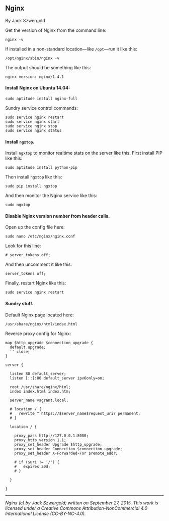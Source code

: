## Nginx

By Jack Szwergold

Get the version of Nginx from the command line:

    nginx -v

If installed in a non-standard location—like `/opt`—run it like this:

    /opt/nginx/sbin/nginx -v

The output should be something like this:

    nginx version: nginx/1.4.1

#### Install Nginx on Ubuntu 14.04:

	sudo aptitude install nginx-full

Sundry service control commands:

	sudo service nginx restart
	sudo service nginx start
	sudo service nginx stop
	sudo service nginx status

#### Install `ngxtop`.

Install `ngxtop` to monitor realtime stats on the server like this. First install PIP like this:

	sudo aptitude install python-pip

Then install `ngxtop` like this:

	sudo pip install ngxtop

And then monitor the Nginx service like this:

	sudo ngxtop

#### Disable Nginx version number from header calls.

Open up the config file here:

	sudo nano /etc/nginx/nginx.conf

Look for this line:

	# server_tokens off;

And then uncomment it like this:

	server_tokens off;

Finally, restart Nginx like this:

	sudo service nginx restart

#### Sundry stuff.

Default Nginx page located here:

	/usr/share/nginx/html/index.html

Reverse proxy config for Nginx:

	map $http_upgrade $connection_upgrade {
	  default upgrade;
	  '' close;
	}
	
	server {
	
	  listen 80 default_server;
	  listen [::]:80 default_server ipv6only=on;
	
	  root /usr/share/nginx/html;
	  index index.html index.htm;
	
	  server_name vagrant.local;
	
	  # location / {
	  #   rewrite ^ https://$server_name$request_uri? permanent;
	  # }
	
	  location / {
	
	    proxy_pass http://127.0.0.1:8080;
	    proxy_http_version 1.1;
	    proxy_set_header Upgrade $http_upgrade;
	    proxy_set_header Connection $connection_upgrade;
	    proxy_set_header X-Forwarded-For $remote_addr;
	
	    # if ($uri != '/') {
	    #   expires 30d;
	    # }
	
	  }
	
	}

***

*Nginx (c) by Jack Szwergold; written on September 27, 2015. This work is licensed under a Creative Commons Attribution-NonCommercial 4.0 International License (CC-BY-NC-4.0).*
